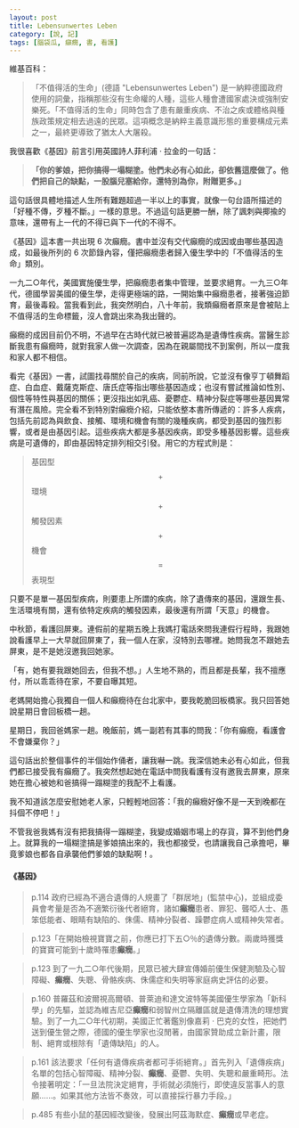 ```yaml
---
layout: post
title: Lebensunwertes Leben
category: [說, 記]
tags: [腦袋瓜, 癲癇, 書, 看護]
---
```


維基百科：
>「不值得活的生命」(德語 "Lebensunwertes Leben") 是一納粹德國政府使用的詞彙，指稱那些沒有生命權的人種，這些人種會遭國家處決或強制安樂死。「不值得活的生命」同時包含了患有嚴重疾病、不治之疾或體格與種族政策規定相去過遠的民眾。這項概念是納粹主義意識形態的重要構成元素之一，最終更導致了猶太人大屠殺。

<!--more-->
我很喜歡《基因》前言引用英國詩人菲利浦 ‧ 拉金的一句話：
>**「你的爹娘，把你搞得一塌糊塗。他們未必有心如此，卻依舊這麼做了。他們把自己的缺點，一股腦兒塞給你，還特別為你，附贈更多。」**

這句話很具體地描述人生所有難題超過一半以上的事實，就像一句台語所描述的「好種不傳，歹種不斷。」一樣的意思。不過這句話更勝一酬，除了諷刺與揶揄的意味，還帶有上一代的不得已與下一代的不得不。

《基因》這本書一共出現 6 次癲癇。書中並沒有交代癲癇的成因或由哪些基因造成，如最後所列的 6 次節錄內容，僅把癲癇患者歸入優生學中的「不值得活的生命」類別。

一九二○年代，美國實施優生學，把癲癇患者集中管理，並要求絕育。一九三○年代，德國學習美國的優生學，走得更極端的路，一開始集中癲癇患者，接著強迫節育，最後毒殺。當我看到此，我突然明白，八十年前，我類癲癇者原來是會被貼上不值得活的生命標籤，沒人會跳出來為我出聲的。

癲癇的成因目前仍不明，不過早在古時代就已被普遍認為是遺傳性疾病。當醫生診斷我患有癲癇時，就對我家人做一次調查，因為在親屬間找不到案例，所以一度我和家人都不相信。

看完《基因》一書，試圖找尋關於自己的疾病，同前所說，它並沒有像亨丁頓舞蹈症、白血症、戴薩克斯症、唐氏症等指出哪些基因造成；也沒有嘗試推論如性別、個性等特性與基因的關係；更沒指出如乳癌、憂鬱症、精神分裂症等哪些基因異常有潛在風險。完全看不到特別對癲癇介紹，只能依整本書所傳遞的：許多人疾病，包括先前認為與飲食、接觸、環境和機會有關的幾種疾病，都受到基因的強烈影響，或者是由基因引起。這些疾病大都是多基因疾病，即受多種基因影響。這些疾病是可遺傳的，即由基因特定排列相交引發。用它的方程式則是：

>基因型 $$+$$ 環境 $$+$$ 觸發因素 $$+$$ 機會 $$=$$ 表現型

只要不是單一基因型疾病，則要患上所謂的疾病，除了遺傳來的基因，還跟生長、生活環境有關，還有依特定疾病的觸發因素，最後還有所謂「天意」的機會。

中秋節，看護回屏東。連假前的星期五晚上我媽打電話來問我連假行程時，我跟她說看護早上一大早就回屏東了，我一個人在家，沒特別去哪裡。她問我怎不跟她去屏東，是不是她沒邀我回她家。

「有，她有要我跟她回去，但我不想。」人生地不熟的，而且都是長輩，我不擅應付，所以乖乖待在家，不要自曝其短。

老媽開始擔心我獨自一個人和癲癇待在台北家中，要我乾脆回板橋家。我只回答她說星期日會回板橋一趟。

星期日，我回爸媽家一趟。晚飯前，媽一副若有其事的問我：「你有癲癇，看護會不會嫌棄你？」

這句話出於整個事件的半個始作俑者，讓我嚇一跳。我深信她未必有心如此，但我們都已接受我有癲癇了。我突然想起她在電話中問我看護有沒有邀我去屏東，原來她在擔心被她和爸搞得一蹋糊塗的我配不上看護。

我不知道該怎麼安慰她老人家，只輕輕地回答：「我的癲癇好像不是一天到晚都在抖個不停吧！」

不管我爸我媽有沒有把我搞得一蹋糊塗，我變成婚姻市場上的存貨，算不到他們身上。就算我的一塌糊塗搞是爹娘搞出來的，我也都接受，也請讓我自己承擔吧，畢竟爹娘也都各自承襲他們爹娘的缺點啊！。

#### 《基因》

> p.114 政府已經為不適合遺傳的人規畫了「群居地」(監禁中心)，並組成委員會考量是否為不適繁衍後代者絕育，諸如**癲癇**患者、罪犯、聾啞人士、愚笨低能者、眼睛有缺陷的、侏儒、精神分裂者、躁鬱症病人或精神失常者。

> p.123「在開始檢視寶寶之前，你應已打下五○％的遺傳分數。兩歲時獲獎的寶寶可能到十歲時罹患**癲癇**。」

> p.123 到了一九二○年代後期，民眾已被大肆宣傳婚前優生保健測驗及心智障礙、**癲癇**、失聰、骨骼疾病、侏儒症和失明等家庭病史評估的必要。

> p.160 普羅茲和波爾視高爾頓、普萊迪和達文波特等美國優生學家為「新科學」的先驅，並認為維吉尼亞**癲癇**和弱智州立隔離區就是遺傳清洗的理想實驗。到了一九二○年代初期，美國正忙著鑑別像嘉莉 ‧ 巴克的女性，把她們送到優生營之際，德國的優生學家也沒閒著，由國家贊助成立新計畫，限制、絕育或根除有「遺傳缺陷」的人。

> p.161 該法要求「任何有遺傳疾病者都可手術絕育。」首先列入「遺傳疾病」名單的包括心智障礙、精神分裂、**癲癇**、憂鬱、失明、失聰和嚴重畸形。法令接著明定：「一旦法院決定絕育，手術就必須施行，即使違反當事人的意願......。如果其他方法皆不奏效，可以直接採行暴力手段。」

> p.485 有些小鼠的基因經改變後，發展出阿茲海默症、**癲癇**或早老症。
